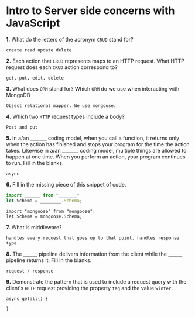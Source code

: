 # Intro to Server side concerns with JavaScript

**1.** What do the letters of the acronym `CRUD` stand for?
<!-- enter you answer in the space below -->
```
create read update delete
```
**2.** Each action that `CRUD` represents maps to an HTTP request. What HTTP request does each `CRUD` action correspond to?
<!-- enter you answer in the space below -->
```
get, put, edit, delete
```
**3.** What does `ORM` stand for? Which `ORM` do we use when interacting with MongoDB
<!-- enter you answer in the space below -->
```
Object relational mapper. We use mongoose.
```
**4.** Which two `HTTP` request types include a body?
<!-- enter you answer in the space below -->
```
Post and put
```
**5.** In a/an _______ coding model, when you call a function, it returns only when the action has finished and stops your program for the time the action takes. Likewise in a/an _______ coding model, multiple things are allowed to happen at one time. When you perform an action, your program continues to run.  Fill in the blanks.
<!-- enter you answer in the space below -->
```
async
```

**6.** Fill in the missing piece of this snippet of code.
```js
import ______ from "_______"
let Schema = ________.Schema;
```
<!-- enter you answer in the space below -->
```
import "mongoose" from "mongoose";
let Schema = mongoose.Schema;

```
**7.** What is middleware?
<!-- enter you answer in the space below -->
```
handles every request that goes up to that point. handles response type.
```
**8.** The ______ pipeline delivers information from the client while the ______ pipeline returns it. Fill in the blanks. 
<!-- enter you answer in the space below -->
```
request / response
```
**9.** 
Demonstrate the pattern that is used to include a request query with the client's `HTTP` request providing the property `tag` and the value `winter`.
<!-- enter you answer in the space below -->
```
async getall() {
    
}
```